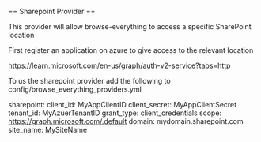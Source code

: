 == Sharepoint Provider ==

This provider will allow browse-everything to access a specific SharePoint location

First register an application on azure to give access to the relevant location

https://learn.microsoft.com/en-us/graph/auth-v2-service?tabs=http

To us the sharepoint provider add the following to config/browse_everything_providers.yml

sharepoint:
  client_id: MyAppClientID
  client_secret: MyAppClientSecret
  tenant_id: MyAzuerTenantID
  grant_type: client_credentials
  scope: https://graph.microsoft.com/.default
  domain: mydomain.sharepoint.com
  site_name: MySiteName
